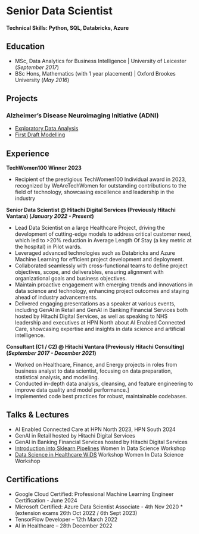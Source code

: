 # Senior Data Scientist

#### Technical Skills: Python, SQL, Databricks, Azure

## Education						       		
- MSc, Data Analytics for Business Intelligence	| University of Leicester (_September 2017_)	 			        		
- BSc Hons, Mathematics (with 1 year placement) | Oxford Brookes University (_May 2016_)

## Projects
### Alzheimer’s Disease Neuroimaging Initiative (ADNI)
- [Exploratory Data Analysis](https://nbviewer.jupyter.org/github/EmilyWheaton/Portfolio/blob/main/ADNI/EDA.ipynb) 
- [First Draft Modelling](https://nbviewer.jupyter.org/github/EmilyWheaton/Portfolio/blob/main/ADNI/01_first_draft_modeling.ipynb) 

## Experience
**TechWomen100 Winner 2023**
- Recipient of the prestigious TechWomen100 Individual award in 2023, recognized by WeAreTechWomen for outstanding contributions to the field of technology, showcasing excellence and leadership in the industry

**Senior Data Scientist @ Hitachi Digital Services (Previously Hitachi Vantara) (_January 2022 - Present_)**
- Lead Data Scientist on a large Healthcare Project, driving the development of cutting-edge models to address critical customer need, which led to >20% reduction in Average Length Of Stay (a key metric at the hospital) in Pilot wards.
- Leveraged advanced technologies such as Databricks and Azure Machine Learning for efficient project development and deployment.
- Collaborated seamlessly with cross-functional teams to define project objectives, scope, and deliverables, ensuring alignment with organizational goals and business objectives.
- Maintain proactive engagement with emerging trends and innovations in data science and technology, enhancing project outcomes and staying ahead of industry advancements.
- Delivered engaging presentations as a speaker at various events, including GenAI in Retail and GenAI in Banking Financial Services both hosted by Hitachi Digital Services, as well as speaking to NHS leadership and executives at HPN North about AI Enabled Connected Care, showcasing expertise and insights in data science and artificial intelligence.

**Consultant (C1 / C2) @ Hitachi Vantara (Previously Hitachi Consulting) (_September 2017 - December 2021_)**
- Worked on Healthcare, Finance, and Energy projects in roles from business analyst to data scientist, focusing on data preparation, statistical analysis, and modelling.
- Conducted in-depth data analysis, cleansing, and feature engineering to improve data quality and model performance.]
- Implemented code best practices for robust, maintainable codebases.

## Talks & Lectures
- AI Enabled Connected Care at HPN North 2023, HPN South 2024
- GenAI in Retail hosted by Hitachi Digital Services
- GenAI in Banking Financial Services hosted by Hitachi Digital Services
- [Introduction into Sklearn Pipelines](https://www.youtube.com/watch?v=N-M2arnaf-Y) Women In Data Science Workshop
- [Data Science in Healthcare WiDS](https://www.youtube.com/watch?v=U4UOlJzSajM) Workshop Women In Data Science Workshop

## Certifications
- Google Cloud Certified: Professional Machine Learning Engineer Certification - June 2024
- Microsoft Certified: Azure Data Scientist Associate - 4th Nov 2020 *(extension exams 26th Oct 2022 / 6th Sept 2023)
- TensorFlow Developer – 12th March 2022
- AI in Healthcare – 28th December 2022
